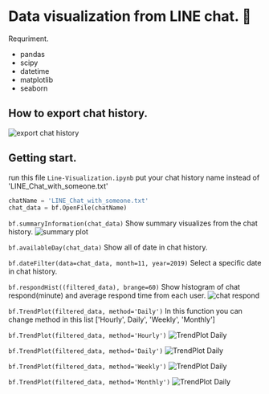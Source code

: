 # Data visualization from LINE chat. :speech_balloon:

Requriment.
- pandas
- scipy
- datetime
- matplotlib
- seaborn

## How to export chat history.
![export chat history](https://github.com/wsirigate/Line_chat_visualize/blob/master/img/export_chat_history.jpg)

## Getting start.

run this file `Line-Visualization.ipynb`
put your chat history name instead of 'LINE_Chat_with_someone.txt'
```python
chatName = 'LINE_Chat_with_someone.txt'
chat_data = bf.OpenFile(chatName)
```

`bf.summaryInformation(chat_data)` Show summary visualizes from the chat history.
![summary plot](https://github.com/wsirigate/Line_chat_visualize/blob/master/img/summary_plot.PNG)

`bf.availableDay(chat_data)` Show all of date in chat history.

`bf.dateFilter(data=chat_data, month=11, year=2019)` Select a specific date in chat history.

`bf.respondHist((filtered_data), brange=60)` Show histogram of chat respond(minute) and average respond time from each user.
![chat respond](https://github.com/wsirigate/Line_chat_visualize/blob/master/img/respond_hist.jpg)

`bf.TrendPlot(filtered_data, method='Daily')` In this function you can change method in this list ['Hourly', Daily', 'Weekly', 'Monthly']

`bf.TrendPlot(filtered_data, method='Hourly')`
![TrendPlot Daily](https://github.com/wsirigate/Line_chat_visualize/blob/master/img/TrendPlot_Timely.PNG)

`bf.TrendPlot(filtered_data, method='Daily')`
![TrendPlot Daily](https://github.com/wsirigate/Line_chat_visualize/blob/master/img/TrendPlot_Daily.PNG)

`bf.TrendPlot(filtered_data, method='Weekly')`
![TrendPlot Daily](https://github.com/wsirigate/Line_chat_visualize/blob/master/img/TrendPlot_Weekly.PNG)

`bf.TrendPlot(filtered_data, method='Monthly')`
![TrendPlot Daily](https://github.com/wsirigate/Line_chat_visualize/blob/master/img/TrendPlot_Monthly.PNG)
